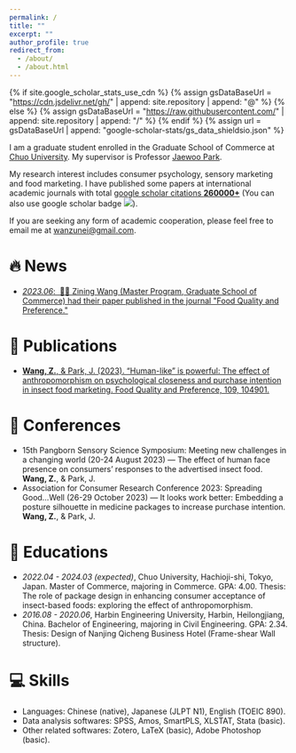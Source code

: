 ```yaml
---
permalink: /
title: ""
excerpt: ""
author_profile: true
redirect_from: 
  - /about/
  - /about.html
---
```


{% if site.google_scholar_stats_use_cdn %}
{% assign gsDataBaseUrl = "https://cdn.jsdelivr.net/gh/" | append: site.repository | append: "@" %}
{% else %}
{% assign gsDataBaseUrl = "https://raw.githubusercontent.com/" | append: site.repository | append: "/" %}
{% endif %}
{% assign url = gsDataBaseUrl | append: "google-scholar-stats/gs_data_shieldsio.json" %}

<span class='anchor' id='about-me'></span>

I am a graduate student enrolled in the Graduate School of Commerce at [Chuo University](https://www.chuo-u.ac.jp/). My supervisor is Professor [Jaewoo Park](https://c-research.chuo-u.ac.jp/html/100003068_ja.html).

My research interest includes consumer psychology, sensory marketing and food marketing. I have published some papers at international academic journals with total <a href='https://scholar.google.com/citations?user=Y8H7YqkAAAAJ'>google scholar citations <strong><span id='total_cit'>260000+</span></strong></a> (You can also use google scholar badge <a href='https://scholar.google.com/citations?user=Y8H7YqkAAAAJ'><img src="https://img.shields.io/endpoint?url={{ url | url_encode }}&logo=Google%20Scholar&labelColor=f6f6f6&color=9cf&style=flat&label=citations"></a>).

If you are seeking any form of academic cooperation, please feel free to email me at [wanzunei@gmail.com](wanzunei@gmail.com).


# 🔥 News
- [*2023.06*: &nbsp;🎉🎉 Zining Wang (Master Program, Graduate School of Commerce) had their paper published in the journal "Food Quality and Preference." ](https://www.chuo-u.ac.jp/academics/graduateschool/news/2023/06/66313/)

# 📝 Publications 
<!--div class='paper-box'><div class='paper-box-image'><div><div class="badge">Food Quality and Preference 2023</div>
<img src='images/Food Quality and Preference.jpg' alt="sym" width="10%"><!--/div></div>
<div class='paper-box-text' markdown="1"-->

- [**Wang, Z.**, & Park, J. (2023). “Human-like” is powerful: The effect of anthropomorphism on psychological closeness and purchase intention in insect food marketing. Food Quality and Preference, 109, 104901.](https://www.sciencedirect.com/science/article/abs/pii/S0950329323000952)

# 📝 Conferences 
- 15th Pangborn Sensory Science Symposium: Meeting new challenges in a changing world (20-24 August 2023) — The effect of human face presence on consumers’ responses to the advertised insect food.
**Wang, Z.**, & Park, J.
- Association for Consumer Research Conference 2023: Spreading Good…Well (26-29 October 2023) — It looks work better: Embedding a posture silhouette in medicine packages to increase purchase intention.
**Wang, Z.**, & Park, J.

<!--[**Project**](https://scholar.google.com/citations?view_op=view_citation&hl=zh-CN&user=DhtAFkwAAAAJ&citation_for_view=DhtAFkwAAAAJ:ALROH1vI_8AC) <strong><span class='show_paper_citations' data='DhtAFkwAAAAJ:ALROH1vI_8AC'></span></strong>
- Lorem ipsum dolor sit amet, consectetur adipiscing elit. Vivamus ornare aliquet ipsum, ac tempus justo dapibus sit amet. 
</div>
</div>

- [Lorem ipsum dolor sit amet, consectetur adipiscing elit. Vivamus ornare aliquet ipsum, ac tempus justo dapibus sit amet](https://github.com), A, B, C, **CVPR 2020**

# 🎖 Honors and Awards
- *2021.10* Lorem ipsum dolor sit amet, consectetur adipiscing elit. Vivamus ornare aliquet ipsum, ac tempus justo dapibus sit amet. 
- *2021.09* Lorem ipsum dolor sit amet, consectetur adipiscing elit. Vivamus ornare aliquet ipsum, ac tempus justo dapibus sit amet. -->

# 📖 Educations
- *2022.04 - 2024.03 (expected)*, Chuo University, Hachioji-shi, Tokyo, Japan. Master of Commerce, majoring in Commerce. GPA: 4.00. Thesis: The role of package design in enhancing consumer acceptance of insect-based foods: exploring the effect of anthropomorphism.
- *2016.08 - 2020.06*, Harbin Engineering University, Harbin, Heilongjiang, China. Bachelor of Engineering, majoring in Civil Engineering. GPA: 2.34. Thesis: Design of Nanjing Qicheng Business Hotel (Frame-shear Wall structure).

<!--# 💬 Invited Talks
- *2021.06*, Lorem ipsum dolor sit amet, consectetur adipiscing elit. Vivamus ornare aliquet ipsum, ac tempus justo dapibus sit amet. 
- *2021.03*, Lorem ipsum dolor sit amet, consectetur adipiscing elit. Vivamus ornare aliquet ipsum, ac tempus justo dapibus sit amet.  \| [\[video\]](https://github.com/)-->

# 💻 Skills
- Languages: Chinese (native), Japanese (JLPT N1), English (TOEIC 890).
- Data analysis softwares: SPSS, Amos, SmartPLS, XLSTAT, Stata (basic).
- Other related softwares: Zotero, LaTeX (basic), Adobe Photoshop (basic).
